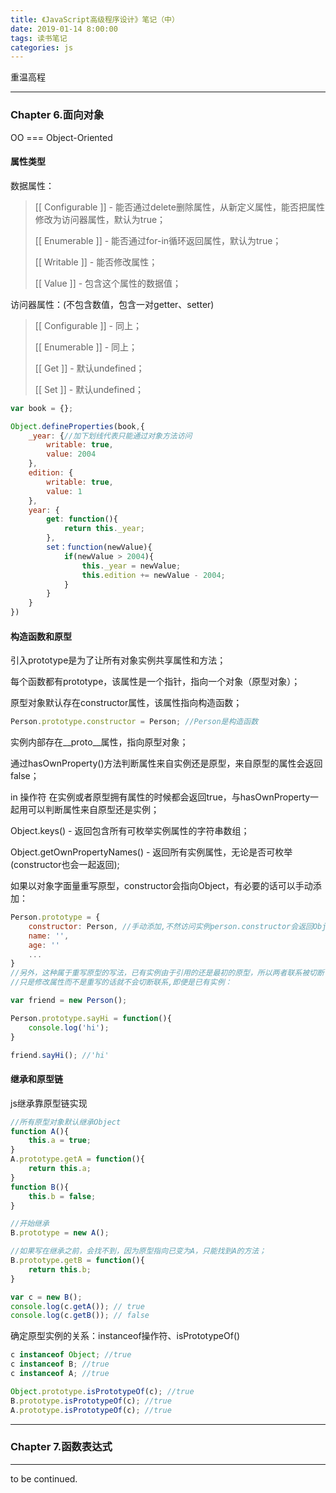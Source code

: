 ```yaml
---
title: 《JavaScript高级程序设计》笔记（中）
date: 2019-01-14 8:00:00
tags: 读书笔记
categories: js
---
```

<!-- more --> 

重温高程

---

### Chapter 6.面向对象

OO === Object-Oriented

#### 属性类型

数据属性：

> [[ Configurable ]] - 能否通过delete删除属性，从新定义属性，能否把属性修改为访问器属性，默认为true；
> 
> [[ Enumerable ]] - 能否通过for-in循环返回属性，默认为true；
> 
> [[ Writable ]] - 能否修改属性；
> 
> [[ Value ]] - 包含这个属性的数据值；

访问器属性：(不包含数值，包含一对getter、setter)

> [[ Configurable ]] - 同上； 
> 
> [[ Enumerable ]] - 同上；
> 
> [[ Get ]] - 默认undefined；
> 
> [[ Set ]] - 默认undefined；

```javascript
var book = {};

Object.defineProperties(book,{
    _year: {//加下划线代表只能通过对象方法访问
        writable: true,
        value: 2004
    },
    edition: {
        writable: true,
        value: 1
    },
    year: {
        get: function(){
            return this._year;
        },
        set：function(newValue){
            if(newValue > 2004){
                this._year = newValue;
                this.edition += newValue - 2004;
            }
        }
    }
})
```

#### 构造函数和原型

引入prototype是为了让所有对象实例共享属性和方法；

每个函数都有prototype，该属性是一个指针，指向一个对象（原型对象）；

原型对象默认存在constructor属性，该属性指向构造函数；

```javascript
Person.prototype.constructor = Person; //Person是构造函数
```
实例内部存在__proto__属性，指向原型对象；

通过hasOwnProperty()方法判断属性来自实例还是原型，来自原型的属性会返回false；

in 操作符 在实例或者原型拥有属性的时候都会返回true，与hasOwnProperty一起用可以判断属性来自原型还是实例；

Object.keys()  - 返回包含所有可枚举实例属性的字符串数组；

Object.getOwnPropertyNames() - 返回所有实例属性，无论是否可枚举(constructor也会一起返回);

如果以对象字面量重写原型，constructor会指向Object，有必要的话可以手动添加：

```javascript
Person.prototype = {
    constructor: Person, //手动添加,不然访问实例person.constructor会返回Object而不是Person
    name: '',
    age: ''
    ...
}
//另外，这种属于重写原型的写法，已有实例由于引用的还是最初的原型，所以两者联系被切断；
//只是修改属性而不是重写的话就不会切断联系,即便是已有实例：

var friend = new Person();

Person.prototype.sayHi = function(){
    console.log('hi');
}

friend.sayHi(); //'hi'
```

#### 继承和原型链

js继承靠原型链实现


```javascript
//所有原型对象默认继承Object
function A(){
    this.a = true;
}
A.prototype.getA = function(){
    return this.a;
}
function B(){
    this.b = false;
}

//开始继承
B.prototype = new A();

//如果写在继承之前，会找不到，因为原型指向已变为A，只能找到A的方法；
B.prototype.getB = function(){
    return this.b;
}

var c = new B();
console.log(c.getA()); // true
console.log(c.getB()); // false
```

确定原型实例的关系：instanceof操作符、isPrototypeOf()
```javascript
c instanceof Object; //true
c instanceof B; //true
c instanceof A; //true

Object.prototype.isPrototypeOf(c); //true
B.prototype.isPrototypeOf(c); //true
A.prototype.isPrototypeOf(c); //true

```

---

### Chapter 7.函数表达式

---

to be continued.